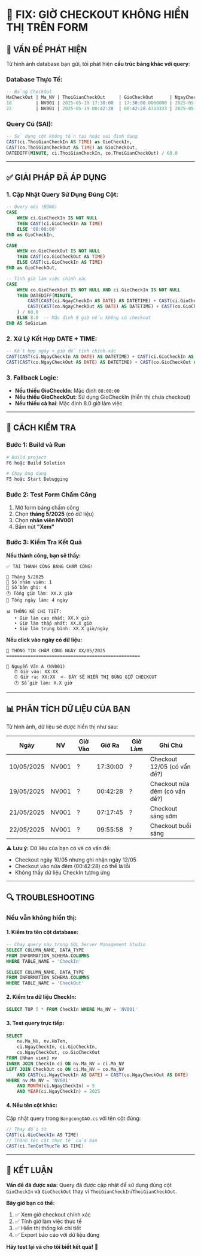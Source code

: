 # 🔧 FIX: GIỜ CHECKOUT KHÔNG HIỂN THỊ TRÊN FORM

## 🚨 **VẤN ĐỀ PHÁT HIỆN**

Từ hình ảnh database bạn gửi, tôi phát hiện **cấu trúc bảng khác với query**:

### **Database Thực Tế:**
```sql
-- Bảng CheckOut
MaCheckOut | Ma_NV | ThoiGianCheckOut     | GioCheckOut      | NgayCheckOut
18         | NV001 | 2025-05-10 17:30:00  | 17:30:00.0000000 | 2025-05-12
22         | NV001 | 2025-05-19 00:42:28  | 00:42:28.4733333 | 2025-05-19
```

### **Query Cũ (SAI):**
```sql
-- Sử dụng cột không tồn tại hoặc sai định dạng
CAST(ci.ThoiGianCheckIn AS TIME) as GioCheckIn,
CAST(co.ThoiGianCheckOut AS TIME) as GioCheckOut,
DATEDIFF(MINUTE, ci.ThoiGianCheckIn, co.ThoiGianCheckOut) / 60.0
```

---

## ✅ **GIẢI PHÁP ĐÃ ÁP DỤNG**

### **1. Cập Nhật Query Sử Dụng Đúng Cột:**
```sql
-- Query mới (ĐÚNG)
CASE 
    WHEN ci.GioCheckIn IS NOT NULL 
    THEN CAST(ci.GioCheckIn AS TIME)
    ELSE '08:00:00'
END as GioCheckIn,

CASE 
    WHEN co.GioCheckOut IS NOT NULL 
    THEN CAST(co.GioCheckOut AS TIME)
    ELSE CAST(ci.GioCheckIn AS TIME)
END as GioCheckOut,

-- Tính giờ làm việc chính xác
CASE 
    WHEN co.GioCheckOut IS NOT NULL AND ci.GioCheckIn IS NOT NULL
    THEN DATEDIFF(MINUTE, 
        CAST(CAST(ci.NgayCheckIn AS DATE) AS DATETIME) + CAST(ci.GioCheckIn AS TIME),
        CAST(CAST(co.NgayCheckOut AS DATE) AS DATETIME) + CAST(co.GioCheckOut AS TIME)
    ) / 60.0
    ELSE 8.0  -- Mặc định 8 giờ nếu không có checkout
END AS SoGioLam
```

### **2. Xử Lý Kết Hợp DATE + TIME:**
```sql
-- Kết hợp ngày + giờ để tính chính xác
CAST(CAST(ci.NgayCheckIn AS DATE) AS DATETIME) + CAST(ci.GioCheckIn AS TIME)
CAST(CAST(co.NgayCheckOut AS DATE) AS DATETIME) + CAST(co.GioCheckOut AS TIME)
```

### **3. Fallback Logic:**
- **Nếu thiếu GioCheckIn**: Mặc định `08:00:00`
- **Nếu thiếu GioCheckOut**: Sử dụng GioCheckIn (hiển thị chưa checkout)
- **Nếu thiếu cả hai**: Mặc định 8.0 giờ làm việc

---

## 🧪 **CÁCH KIỂM TRA**

### **Bước 1: Build và Run**
```bash
# Build project
F6 hoặc Build Solution

# Chạy ứng dụng
F5 hoặc Start Debugging
```

### **Bước 2: Test Form Chấm Công**
1. Mở form bảng chấm công
2. Chọn **tháng 5/2025** (có dữ liệu)
3. Chọn **nhân viên NV001**
4. Bấm nút **"Xem"**

### **Bước 3: Kiểm Tra Kết Quả**
**Nếu thành công, bạn sẽ thấy:**
```
✅ TẢI THÀNH CÔNG BẢNG CHẤM CÔNG!

📅 Tháng 5/2025
👥 Số nhân viên: 1
📝 Số bản ghi: 4
🕐 Tổng giờ làm: XX.X giờ
📆 Tổng ngày làm: 4 ngày

📊 THỐNG KÊ CHI TIẾT:
   • Giờ làm cao nhất: XX.X giờ
   • Giờ làm thấp nhất: XX.X giờ
   • Giờ làm trung bình: XX.X giờ/ngày
```

**Nếu click vào ngày có dữ liệu:**
```
📅 THÔNG TIN CHẤM CÔNG NGÀY XX/05/2025
==================================================

👤 Nguyễn Văn A (NV001)
   ⏰ Giờ vào: XX:XX
   ⏰ Giờ ra: XX:XX  <- ĐÂY SẼ HIỂN THỊ ĐÚNG GIỜ CHECKOUT
   🕐 Số giờ làm: X.X giờ
```

---

## 📊 **PHÂN TÍCH DỮ LIỆU CỦA BẠN**

Từ hình ảnh, dữ liệu sẽ được hiển thị như sau:

| Ngày | NV | Giờ Vào | Giờ Ra | Giờ Làm | Ghi Chú |
|------|----|---------|---------|---------|---------| 
| 10/05/2025 | NV001 | ? | 17:30:00 | ? | Checkout 12/05 (có vấn đề?) |
| 19/05/2025 | NV001 | ? | 00:42:28 | ? | Checkout nửa đêm (có vấn đề?) |
| 21/05/2025 | NV001 | ? | 07:17:45 | ? | Checkout sáng sớm |
| 22/05/2025 | NV001 | ? | 09:55:58 | ? | Checkout buổi sáng |

**⚠️ Lưu ý:** Dữ liệu của bạn có vẻ có vấn đề:
- Checkout ngày 10/05 nhưng ghi nhận ngày 12/05
- Checkout vào nửa đêm (00:42:28) có thể là lỗi
- Không thấy dữ liệu CheckIn tương ứng

---

## 🔍 **TROUBLESHOOTING**

### **Nếu vẫn không hiển thị:**

#### **1. Kiểm tra tên cột database:**
```sql
-- Chạy query này trong SQL Server Management Studio
SELECT COLUMN_NAME, DATA_TYPE 
FROM INFORMATION_SCHEMA.COLUMNS 
WHERE TABLE_NAME = 'CheckIn'

SELECT COLUMN_NAME, DATA_TYPE 
FROM INFORMATION_SCHEMA.COLUMNS 
WHERE TABLE_NAME = 'CheckOut'
```

#### **2. Kiểm tra dữ liệu CheckIn:**
```sql
SELECT TOP 5 * FROM CheckIn WHERE Ma_NV = 'NV001'
```

#### **3. Test query trực tiếp:**
```sql
SELECT 
    nv.Ma_NV, nv.HoTen,
    ci.NgayCheckIn, ci.GioCheckIn,
    co.NgayCheckOut, co.GioCheckOut
FROM [Nhan vien] nv
INNER JOIN CheckIn ci ON nv.Ma_NV = ci.Ma_NV 
LEFT JOIN CheckOut co ON ci.Ma_NV = co.Ma_NV 
    AND CAST(ci.NgayCheckIn AS DATE) = CAST(co.NgayCheckOut AS DATE)
WHERE nv.Ma_NV = 'NV001' 
    AND MONTH(ci.NgayCheckIn) = 5 
    AND YEAR(ci.NgayCheckIn) = 2025
```

#### **4. Nếu tên cột khác:**
Cập nhật query trong `BangcongDAO.cs` với tên cột đúng:
```csharp
// Thay đổi từ
CAST(ci.GioCheckIn AS TIME)
// Thành tên cột thực tế của bạn
CAST(ci.TenCotThucTe AS TIME)
```

---

## 🎯 **KẾT LUẬN**

**Vấn đề đã được sửa:** Query đã được cập nhật để sử dụng đúng cột `GioCheckIn` và `GioCheckOut` thay vì `ThoiGianCheckIn`/`ThoiGianCheckOut`.

**Bây giờ bạn có thể:**
1. ✅ Xem giờ checkout chính xác
2. ✅ Tính giờ làm việc thực tế 
3. ✅ Hiển thị thống kê chi tiết
4. ✅ Export báo cáo với dữ liệu đúng

**Hãy test lại và cho tôi biết kết quả!** 🚀 